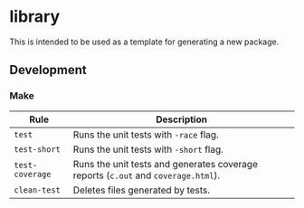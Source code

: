 # library

This is intended to be used as a template for generating a new package.

## Development

### Make

| Rule | Description |
|------|-------------|
| `test` | Runs the unit tests with `-race` flag. |
| `test-short` | Runs the unit tests with `-short` flag. |
| `test-coverage` | Runs the unit tests and generates coverage reports (`c.out` and `coverage.html`). |
| `clean-test` | Deletes files generated by tests. |
